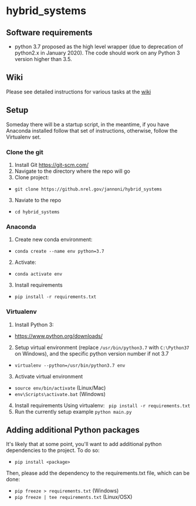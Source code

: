 # hybrid_systems

## Software requirements
- python 3.7 proposed as the high level wrapper (due to deprecation of python2.x in January 2020).  The code should work on any Python 3 version higher than 3.5.

## Wiki
Please see detailed instructions for various tasks at the [wiki](https://github.nrel.gov/jannoni/hybrid_systems/wiki)

## Setup
Someday there will be a startup script, in the meantime, if you have Anaconda installed follow that set of instructions, otherwise, follow the Virtualenv set.

### Clone the git
1. Install Git
https://git-scm.com/
2. Navigate to the directory where the repo will go
3. Clone project: 
- `git clone https://github.nrel.gov/jannoni/hybrid_systems`
3. Naviate to the repo
- `cd hybrid_systems`

### Anaconda
1. Create new conda environment:
- `conda create --name env python=3.7`
2. Activate:
- `conda activate env`
3. Install requirements
- `pip install -r requirements.txt`

### Virtualenv
1. Install Python 3:
- https://www.python.org/downloads/
2. Setup virtual environment (replace `/usr/bin/python3.7` with `C:\Python37` on Windows), and the specific python version number if not 3.7
- `virtualenv --python=/usr/bin/python3.7 env`
3. Activate virtual environment
- `source env/bin/activate` (Linux/Mac)
- `env\Scripts\activate.bat` (Windows)
4. Install requirements
Using virtualenv:
` pip install -r requirements.txt`
5. Run the currently setup example
`python main.py`

## Adding additional Python packages
It's likely that at some point, you'll want to add additional python dependencies to the project.  To do so:

- `pip install <package>`

Then, please add the dependency to the requirements.txt file, which can be done:

- `pip freeze > requirements.txt` (Windows)
- `pip freeze | tee requirements.txt` (Linux/OSX)


